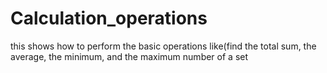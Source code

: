 # Calculation_operations
this shows how to perform the basic operations like(find the total sum, the average, the minimum, and the maximum number of a set 
